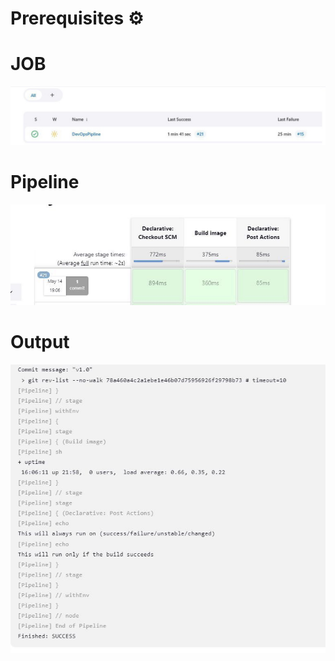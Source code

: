 # Prerequisites ⚙️

# JOB
<img src="../assets/JOB.png" alt="Image description" />

# Pipeline
<img src="../assets/PIPLINE.png" alt="Image description"/>

# Output
<img src="../assets/JOBOUTPUT.png" alt="Image description"/>
